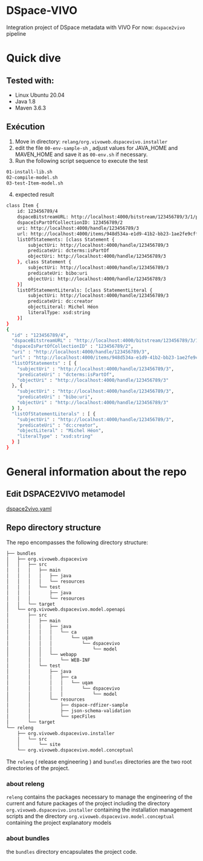 # DSpace-VIVO
Integration project of DSpace metadata with VIVO 
For now: `dspace2vivo` pipeline

# Quick dive
## Tested with: 
- Linux Ubuntu 20.04
- Java 1.8
- Maven 3.6.3

## Exécution
1. Move in directory: `relang/org.vivoweb.dspacevivo.installer`
2. edit the file `00-env-sample-sh` , adjust values for JAVA_HOME and MAVEN_HOME and save it as `00-env.sh` if necessary.
3. Run the following script sequence to execute the test
```sh
01-install-lib.sh
02-compile-model.sh
03-test-Item-model.sh
```
4. expected result
```sh
class Item {
    id: 123456789/4
    dspaceBitstreamURL: http://localhost:4000/bitstream/123456789/3/1/pdf1.pdf
    dspaceIsPartOfCollectionID: 123456789/2
    uri: http://localhost:4000/handle/123456789/3
    url: http://localhost:4000/items/948d534a-e1d9-41b2-bb23-1ae2fe9cff4f
    listOfStatements: [class Statement {
        subjectUri: http://localhost:4000/handle/123456789/3
        predicateUri: dcterms:isPartOf
        objectUri: http://localhost:4000/handle/123456789/3
    }, class Statement {
        subjectUri: http://localhost:4000/handle/123456789/3
        predicateUri: bibo:uri
        objectUri: http://localhost:4000/handle/123456789/3
    }]
    listOfStatementLiterals: [class StatementLiteral {
        subjectUri: http://localhost:4000/handle/123456789/3
        predicateUri: dc:creator
        objectLiteral: Michel Héon
        literalType: xsd:string
    }]
}
{
  "id" : "123456789/4",
  "dspaceBitstreamURL" : "http://localhost:4000/bitstream/123456789/3/1/pdf1.pdf",
  "dspaceIsPartOfCollectionID" : "123456789/2",
  "uri" : "http://localhost:4000/handle/123456789/3",
  "url" : "http://localhost:4000/items/948d534a-e1d9-41b2-bb23-1ae2fe9cff4f",
  "listOfStatements" : [ {
    "subjectUri" : "http://localhost:4000/handle/123456789/3",
    "predicateUri" : "dcterms:isPartOf",
    "objectUri" : "http://localhost:4000/handle/123456789/3"
  }, {
    "subjectUri" : "http://localhost:4000/handle/123456789/3",
    "predicateUri" : "bibo:uri",
    "objectUri" : "http://localhost:4000/handle/123456789/3"
  } ],
  "listOfStatementLiterals" : [ {
    "subjectUri" : "http://localhost:4000/handle/123456789/3",
    "predicateUri" : "dc:creator",
    "objectLiteral" : "Michel Héon",
    "literalType" : "xsd:string"
  } ]
}
```
# General information about the repo

## Edit DSPACE2VIVO metamodel
 [dspace2vivo.yaml](https://editor.swagger.io/?url=https://raw.githubusercontent.com/vivo-community/DSpace-VIVO/dev-heon/bundles/org.vivoweb.dspacevivo.model.openapi/dspace2vivo.yaml)

## Repo directory structure
The repo encompasses the following directory structure:
```txt
├── bundles
│   ├── org.vivoweb.dspacevivo
│   │   ├── src
│   │   │   ├── main
│   │   │   │   ├── java
│   │   │   │   └── resources
│   │   │   └── test
│   │   │       ├── java
│   │   │       └── resources
│   │   └── target
│   └── org.vivoweb.dspacevivo.model.openapi
│       ├── src
│       │   ├── main
│       │   │   ├── java
│       │   │   │   └── ca
│       │   │   │       └── uqam
│       │   │   │           └── dspacevivo
│       │   │   │               └── model
│       │   │   └── webapp
│       │   │       └── WEB-INF
│       │   └── test
│       │       ├── java
│       │       │   ├── ca
│       │       │   │   └── uqam
│       │       │   │       └── dspacevivo
│       │       │   │           └── model
│       │       └── resources
│       │           ├── dspace-rdfizer-sample
│       │           ├── json-schema-validation
│       │           └── specFiles
│       └── target
└── releng
    ├── org.vivoweb.dspacevivo.installer
    │   └── src
    │       └── site
    └── org.vivoweb.dspacevivo.model.conceptual
```
The `releng` ( release engineering ) and `bundles` directories are the two root directories of the project. 
### about releng
`releng` contains the packages necessary to manage the engineering of the current and future packages of the project including the directory `org.vivoweb.dspacevivo.installer` containing the installation management scripts and the directory `org.vivoweb.dspacevivo.model.conceptual` containing the project explanatory models
### about bundles
the `bundles` directory encapsulates the project code. 
